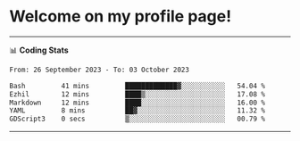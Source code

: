 # Welcome on my profile page!
<!-- print(("dralla"[::-1]+"s").capitalize()) -->

<!-- ---
👨🏻‍💻 **Busy With**
* Learning new Skills.
* Building small Projects.
* Being helpful. -->

---
📊 **Coding Stats**
<!--START_SECTION:waka-->

```txt
From: 26 September 2023 - To: 03 October 2023

Bash         41 mins         █████████████▓░░░░░░░░░░░   54.04 %
Ezhil        12 mins         ████▒░░░░░░░░░░░░░░░░░░░░   17.08 %
Markdown     12 mins         ████░░░░░░░░░░░░░░░░░░░░░   16.00 %
YAML         8 mins          ██▓░░░░░░░░░░░░░░░░░░░░░░   11.32 %
GDScript3    0 secs          ▒░░░░░░░░░░░░░░░░░░░░░░░░   00.79 %
```

<!--END_SECTION:waka-->
---
